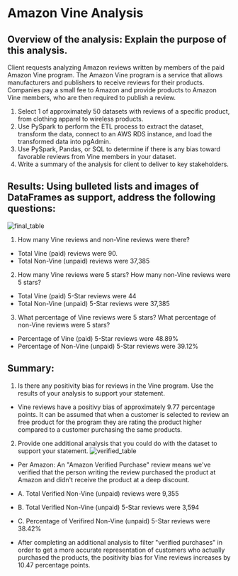 # Amazon Vine Analysis

## Overview of the analysis: Explain the purpose of this analysis.

Client requests analyzing Amazon reviews written by members of the paid Amazon Vine program. The Amazon Vine program is a service that allows manufacturers and publishers to receive reviews for their products. Companies pay a small fee to Amazon and provide products to Amazon Vine members, who are then required to publish a review.

1. Select 1 of approximately 50 datasets with reviews of a specific product, from clothing apparel to wireless products.
2. Use PySpark to perform the ETL process to extract the dataset, transform the data, connect to an AWS RDS instance, and load the transformed data into pgAdmin.
3. Use PySpark, Pandas, or SQL to determine if there is any bias toward favorable reviews from Vine members in your dataset.
4. Write a summary of the analysis for client to deliver to key stakeholders.

## Results: Using bulleted lists and images of DataFrames as support, address the following questions:
![final_table](https://user-images.githubusercontent.com/27740513/148696554-e96f276b-3ef5-4dec-8c3e-7921113cc2b3.png)

1. How many Vine reviews and non-Vine reviews were there?
- Total Vine (paid) reviews were 90.
- Total Non-Vine (unpaid) reviews were 37,385
2. How many Vine reviews were 5 stars? How many non-Vine reviews were 5 stars?
- Total Vine (paid) 5-Star reviews were 44
- Total Non-Vine (unpaid) 5-Star reviews were 37,385
3. What percentage of Vine reviews were 5 stars? What percentage of non-Vine reviews were 5 stars?
- Percentage of Vine (paid) 5-Star reviews were 48.89%
- Percentage of Non-Vine (unpaid) 5-Star reviews were 39.12%

## Summary:

1. Is there any positivity bias for reviews in the Vine program. Use the results of your analysis to support your statement.
- Vine reviews have a positivy bias of approximately 9.77 percentage points. It can be assumed that when a customer is selected to review an free product for the program they are rating the product higher compared to a customer purchasing the same products.

2. Provide one additional analysis that you could do with the dataset to support your statement.
![verified_table](https://user-images.githubusercontent.com/27740513/148704659-11d8ec3f-d66f-425e-a0da-ff0ff80362d5.png)

- Per Amazon: An "Amazon Verified Purchase" review means we've verified that the person writing the review purchased the product at Amazon and didn't receive the product at a deep discount.

- A. Total Verified Non-Vine (unpaid) reviews were 9,355
- B. Total Verified Non-Vine (unpaid) 5-Star reviews were 3,594
- C. Percentage of Verifired Non-Vine (unpaid) 5-Star reviews were 38.42%

- After completing an additional analysis to filter "verified purchases" in order to get a more accurate representation of customers who actually purchased the products, the positivity bias for Vine reviews increases by 10.47 percentage points.
